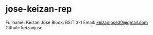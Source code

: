﻿# jose-keizan-rep
Fullname: Keizan Jose
Block: BSIT 3-1 
Email: keizanjose30@gmail.com
Github: keizanjose
